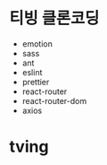 # 티빙 클론코딩

- emotion
- sass
- ant
- eslint
- prettier
- react-router
- react-router-dom
- axios
# tving
